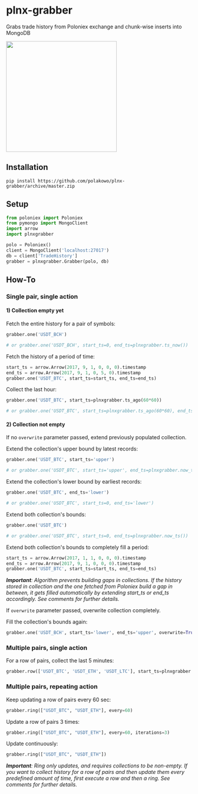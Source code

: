 # plnx-grabber
Grabs trade history from Poloniex exchange and chunk-wise inserts into MongoDB

<img src="https://media.giphy.com/media/xT9IgCFlWcqQTVdbLG/giphy.gif" height="300" />

## Installation

```
pip install https://github.com/polakowo/plnx-grabber/archive/master.zip
```

## Setup

```python
from poloniex import Poloniex
from pymongo import MongoClient
import arrow
import plnxgrabber

polo = Poloniex()
client = MongoClient('localhost:27017')
db = client['TradeHistory']
grabber = plnxgrabber.Grabber(polo, db)
```

## How-To

### Single pair, single action

#### 1) Collection empty yet

Fetch the entire history for a pair of symbols:
```python
grabber.one('USDT_BCH')

# or grabber.one('USDT_BCH', start_ts=0, end_ts=plnxgrabber.ts_now())
```

Fetch the history of a period of time:
```python
start_ts = arrow.Arrow(2017, 9, 1, 0, 0, 0).timestamp
end_ts = arrow.Arrow(2017, 9, 1, 0, 5, 0).timestamp
grabber.one('USDT_BTC', start_ts=start_ts, end_ts=end_ts)
```

Collect the last hour:
```python
grabber.one('USDT_BTC', start_ts=plnxgrabber.ts_ago(60*60))

# or grabber.one('USDT_BTC', start_ts=plnxgrabber.ts_ago(60*60), end_ts=plnxgrabber.ts_now())
```

#### 2) Collection not empty

If no `overwrite` parameter passed, extend previously populated collection.

Extend the collection's upper bound by latest records:
```python
grabber.one('USDT_BTC', start_ts='upper')

# or grabber.one('USDT_BTC', start_ts='upper', end_ts=plnxgrabber.now_ts())
```

Extend the collection's lower bound by earliest records:
```python
grabber.one('USDT_BTC', end_ts='lower')

# or grabber.one('USDT_BTC', start_ts=0, end_ts='lower')
```

Extend both collection's bounds:
```python
grabber.one('USDT_BTC')

# or grabber.one('USDT_BTC', start_ts=0, end_ts=plnxgrabber.now_ts())
```

Extend both collection's bounds to completely fill a period:
```python
start_ts = arrow.Arrow(2017, 1, 1, 0, 0, 0).timestamp
end_ts = arrow.Arrow(2017, 9, 1, 0, 0, 0).timestamp
grabber.one('USDT_BTC', start_ts=start_ts, end_ts=end_ts)
```

***Important**: Algorithm prevents building gaps in collections. If the history stored in collection and the one fetched from Poloniex build a gap in between, it gets filled automatically by extending start_ts or end_ts accordingly. See comments for further details.*

If `overwrite` parameter passed, overwrite collection completely.

Fill the collection's bounds again:
```python
grabber.one('USDT_BCH', start_ts='lower', end_ts='upper', overwrite=True)
```

### Multiple pairs, single action

For a row of pairs, collect the last 5 minutes:
```python
grabber.row(['USDT_BTC', 'USDT_ETH', 'USDT_LTC'], start_ts=plnxgrabber.ts_ago(5*60))
```

### Multiple pairs, repeating action

Keep updating a row of pairs every 60 sec:
```python
grabber.ring(["USDT_BTC", "USDT_ETH"], every=60)
```

Update a row of pairs 3 times:
```python
grabber.ring(["USDT_BTC", "USDT_ETH"], every=60, iterations=3)
```

Update continuously:
```python
grabber.ring(["USDT_BTC", "USDT_ETH"])
```

***Important**: Ring only updates, and requires collections to be non-empty. If you want to collect history for a row of pairs and then update them every predefined amount of time, first execute a row and then a ring. See comments for further details.*

